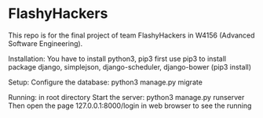 # FlashyHackers

This repo is for the final project of team FlashyHackers in W4156 (Advanced Software Engineering).

Installation:
    You have to install python3, pip3 first
    use pip3 to install package django, simplejson, django-scheduler, django-bower (pip3 install)

Setup:
    Configure the database: python3 manage.py migrate

Running:
    in root directory
    Start the server: python3 manage.py runserver
    Then open the page 127.0.0.1:8000/login in web browser to see the running
    
